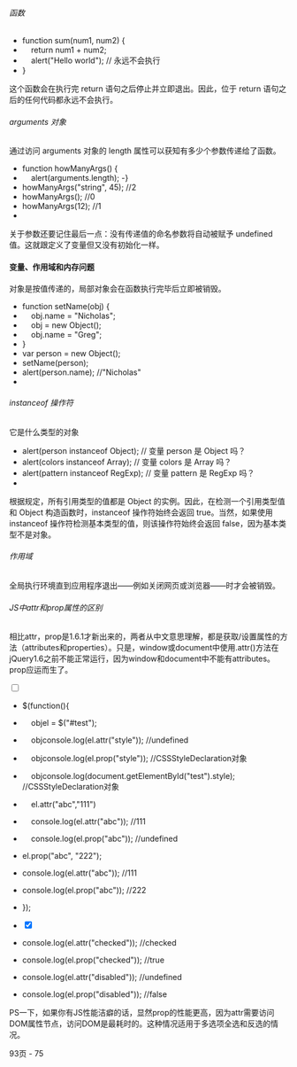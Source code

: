 ###### 函数
- function sum(num1, num2) {
- &nbsp;&nbsp;&nbsp;&nbsp;return num1 + num2;
- &nbsp;&nbsp;&nbsp;&nbsp;alert("Hello world"); // 永远不会执行
- }

这个函数会在执行完 return 语句之后停止并立即退出。因此，位于 return 语句之后的任何代码都永远不会执行。

###### arguments 对象 
通过访问 arguments 对象的 length 属性可以获知有多少个参数传递给了函数。
- function howManyArgs() {
- &nbsp;&nbsp;&nbsp;&nbsp;alert(arguments.length);
-}
- howManyArgs("string", 45); //2
- howManyArgs(); //0
- howManyArgs(12); //1 
- 
关于参数还要记住最后一点：没有传递值的命名参数将自动被赋予 undefined 值。这就跟定义了变量但又没有初始化一样。


#### 变量、作用域和内存问题
对象是按值传递的，局部对象会在函数执行完毕后立即被销毁。
- function setName(obj) {
- &nbsp;&nbsp;&nbsp;&nbsp;obj.name = "Nicholas";
- &nbsp;&nbsp;&nbsp;&nbsp;obj = new Object();
- &nbsp;&nbsp;&nbsp;&nbsp;obj.name = "Greg";
- }
- var person = new Object();
- setName(person);
- alert(person.name); //"Nicholas" 
- 

###### instanceof 操作符
它是什么类型的对象
- alert(person instanceof Object); // 变量 person 是 Object 吗？
- alert(colors instanceof Array); // 变量 colors 是 Array 吗？
- alert(pattern instanceof RegExp); // 变量 pattern 是 RegExp 吗？
- 
根据规定，所有引用类型的值都是 Object 的实例。因此，在检测一个引用类型值和 Object 构造函数时，instanceof 操作符始终会返回 true。当然，如果使用 instanceof 操作符检测基本类型的值，则该操作符始终会返回 false，因为基本类型不是对象。

###### 作用域
全局执行环境直到应用程序退出——例如关闭网页或浏览器——时才会被销毁。


###### JS中attr和prop属性的区别
相比attr，prop是1.6.1才新出来的，两者从中文意思理解，都是获取/设置属性的方法（attributes和properties）。只是，window或document中使用.attr()方法在jQuery1.6之前不能正常运行，因为window和document中不能有attributes。prop应运而生了。

<input type="checkbox" id="test" abc="111" />

- $(function(){ 
- &nbsp;&nbsp;&nbsp;&nbsp;objel = $("#test"); 
- &nbsp;&nbsp;&nbsp;&nbsp;objconsole.log(el.attr("style")); //undefined 
- &nbsp;&nbsp;&nbsp;&nbsp;objconsole.log(el.prop("style")); //CSSStyleDeclaration对象 
- &nbsp;&nbsp;&nbsp;&nbsp;objconsole.log(document.getElementById("test").style); //CSSStyleDeclaration对象
- &nbsp;&nbsp;&nbsp;&nbsp;el.attr("abc","111") 
- &nbsp;&nbsp;&nbsp;&nbsp;console.log(el.attr("abc")); //111 
- &nbsp;&nbsp;&nbsp;&nbsp;console.log(el.prop("abc")); //undefined
- el.prop("abc", "222"); 
- console.log(el.attr("abc")); //111 
- console.log(el.prop("abc")); //222
- });


- <input type="checkbox" id="test" checked="checked" />
- console.log(el.attr("checked")); //checked 
- console.log(el.prop("checked")); //true 
- console.log(el.attr("disabled")); //undefined 
- console.log(el.prop("disabled")); //false

PS一下，如果你有JS性能洁癖的话，显然prop的性能更高，因为attr需要访问DOM属性节点，访问DOM是最耗时的。这种情况适用于多选项全选和反选的情况。



93页 - 75